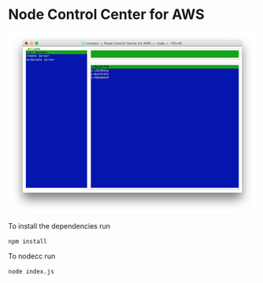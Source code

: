 # Node Control Center for AWS

![Node Control Center for AWS](./nodecc.png?raw=true "Node Control Center for AWS")

To install the dependencies run

	npm install

To nodecc run

	node index.js
